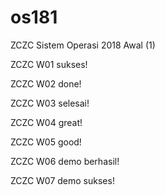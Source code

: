 # os181
ZCZC Sistem Operasi 2018 Awal (1) 

ZCZC W01 sukses!

ZCZC W02 done!

ZCZC W03 selesai!

ZCZC W04 great!

ZCZC W05 good!

ZCZC W06 demo berhasil!

ZCZC W07 demo sukses!
